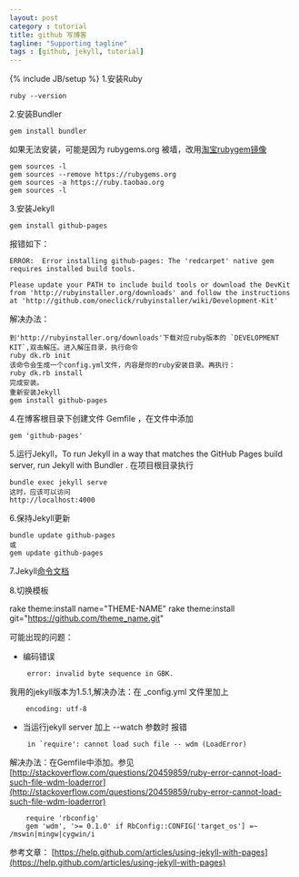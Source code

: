 ```yaml
---
layout: post
category : tutorial
title: github 写博客
tagline: "Supporting tagline"
tags : [github, jekyll, tutorial]
---
```

{% include JB/setup %}
1.安装Ruby

    ruby --version
    
2.安装Bundler

    gem install bundler
    
如果无法安装，可能是因为 rubygems.org 被墙，改用[淘宝rubygem镜像](http://ruby.taobao.org/)

    gem sources -l
    gem sources --remove https://rubygems.org
    gem sources -a https://ruby.taobao.org
    gem sources -l

3.安装Jekyll

    gem install github-pages
    
报错如下：

    ERROR:  Error installing github-pages: The 'redcarpet' native gem requires installed build tools.

    Please update your PATH to include build tools or download the DevKit
    from 'http://rubyinstaller.org/downloads' and follow the instructions
    at 'http://github.com/oneclick/rubyinstaller/wiki/Development-Kit'
解决办法：

    到'http://rubyinstaller.org/downloads'下载对应ruby版本的 `DEVELOPMENT KIT`,双击解压。进入解压目录，执行命令
    ruby dk.rb init
    该命令会生成一个config.yml文件，内容是你的ruby安装目录。再执行：
    ruby dk.rb install
    完成安装。
    重新安装Jekyll
    gem install github-pages
4.在博客根目录下创建文件 Gemfile ，在文件中添加

    gem 'github-pages'
5.运行Jekyll，To run Jekyll in a way that matches the GitHub Pages build server, run Jekyll with Bundler . 在项目根目录执行
    
    bundle exec jekyll serve
    这时，应该可以访问
    http://localhost:4000
6.保持Jekyll更新

    bundle update github-pages
    或
    gem update github-pages
    
7.Jekyll[命令文档](http://jekyllrb.com/docs/usage/)

8.切换模板

rake theme:install name="THEME-NAME"
rake theme:install git="https://github.com/theme_name.git"

可能出现的问题：

 - 编码错误

        error: invalid byte sequence in GBK.
我用的jekyll版本为1.5.1,解决办法：在 _config.yml 文件里加上
    
        encoding: utf-8


 - 当运行jekyll server 加上 --watch 参数时 报错
    
        in `require': cannot load such file -- wdm (LoadError)
解决办法：在Gemfile中添加。参见 [http://stackoverflow.com/questions/20459859/ruby-error-cannot-load-such-file-wdm-loaderror](http://stackoverflow.com/questions/20459859/ruby-error-cannot-load-such-file-wdm-loaderror)
    
        require 'rbconfig'
        gem 'wdm', '>= 0.1.0' if RbConfig::CONFIG['target_os'] =~ /mswin|mingw|cygwin/i
    
参考文章：
    [https://help.github.com/articles/using-jekyll-with-pages](https://help.github.com/articles/using-jekyll-with-pages)



